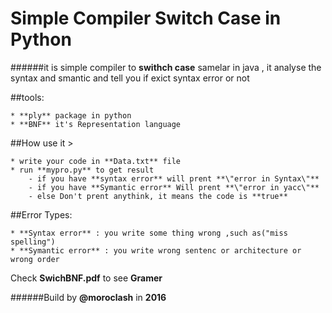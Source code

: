 # Simple Compiler **Switch Case** in Python

######it is simple compiler to **swithch case** samelar in java , it analyse the syntax and smantic and tell you if exict syntax error or not



##tools: 

	* **ply** package in python
	* **BNF** it's Representation language

##How use it >

	* write your code in **Data.txt** file
	* run **mypro.py** to get result 
  		- if you have **syntax error** will prent **\"error in Syntax\"**
		- if you have **Symantic error** Will prent **\"error in yacc\"**
		- else Don't prent anythink, it means the code is **true**


##Error Types:

	* **Syntax error** : you write some thing wrong ,such as("miss spelling")
	* **Symantic error** : you write wrong sentenc or architecture or wrong order 


Check **SwichBNF.pdf** to see **Gramer**



######Build by **@moroclash** in **2016** 


